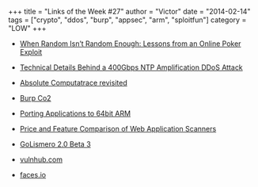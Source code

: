 +++
title = "Links of the Week #27"
author = "Victor"
date = "2014-02-14"
tags = ["crypto", "ddos", "burp", "appsec", "arm", "sploitfun"]
category = "LOW"
+++

*   [When Random Isn&#8217;t Random Enough: Lessons from an Online Poker Exploit][1]

*   [Technical Details Behind a 400Gbps NTP Amplification DDoS Attack][2]

*   [Absolute Computatrace revisited][3]
*   [Burp Co2][4]
*   [Porting Applications to 64bit ARM][5]
*   [Price and Feature Comparison of Web Application Scanners][6]
*   [GoLismero 2.0 Beta 3][7]
*   [vulnhub.com][8]
*   [faces.io][9]

 [1]: http://www.lauradhamilton.com/random-lessons-online-poker-exploit
 [2]: http://blog.cloudflare.com/technical-details-behind-a-400gbps-ntp-amplification-ddos-attack
 [3]: http://www.securelist.com/en/analysis/204792325/Absolute_Computrace_Revisited
 [4]: http://blog.secureideas.com/2014/02/announcing-burp-co2.html
 [5]: http://people.linaro.org/~rikuvoipio/aarch64-talk/#/
 [6]: http://sectoolmarket.com/price-and-feature-comparison-of-web-application-scanners-unified-list.html
 [7]: https://t.co/OCghQE8sLZ
 [8]: http://vulnhub.com/
 [9]: http://faces.io
